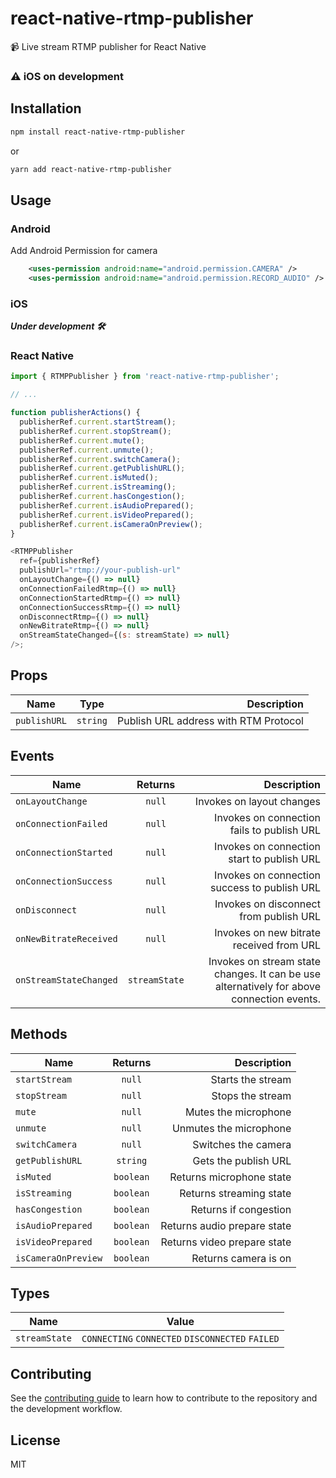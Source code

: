 # react-native-rtmp-publisher

📹 Live stream RTMP publisher for React Native

### ⚠️ iOS on development

## Installation

```sh
npm install react-native-rtmp-publisher
```

or

```sh
yarn add react-native-rtmp-publisher
```

## Usage

### Android

Add Android Permission for camera

```xml
    <uses-permission android:name="android.permission.CAMERA" />
    <uses-permission android:name="android.permission.RECORD_AUDIO" />
```

### iOS
***Under development 🛠***

### React Native

```js
import { RTMPPublisher } from 'react-native-rtmp-publisher';

// ...

function publisherActions() {
  publisherRef.current.startStream();
  publisherRef.current.stopStream();
  publisherRef.current.mute();
  publisherRef.current.unmute();
  publisherRef.current.switchCamera();
  publisherRef.current.getPublishURL();
  publisherRef.current.isMuted();
  publisherRef.current.isStreaming();
  publisherRef.current.hasCongestion();
  publisherRef.current.isAudioPrepared();
  publisherRef.current.isVideoPrepared();
  publisherRef.current.isCameraOnPreview();
}

<RTMPPublisher
  ref={publisherRef}
  publishUrl="rtmp://your-publish-url"
  onLayoutChange={() => null}
  onConnectionFailedRtmp={() => null}
  onConnectionStartedRtmp={() => null}
  onConnectionSuccessRtmp={() => null}
  onDisconnectRtmp={() => null}
  onNewBitrateRtmp={() => null}
  onStreamStateChanged={(s: streamState) => null}
/>;
```

## Props
| Name           |                                   Type                                           |                                   Description |
| -------------- | :------------------------------------------------------------------------------: | --------------------------------------------: |
| `publishURL`   |         `string`                                                                 |      Publish URL address with RTM Protocol    |

## Events
| Name                        |   Returns     |  Description                                                                              |
| --------------------------  | :------------:| -----------------------------------------------------------------------------------------:|
| `onLayoutChange`            |  `null`       | Invokes on layout changes                                                                 |
| `onConnectionFailed`        |  `null`       | Invokes on connection fails to publish URL                                                |
| `onConnectionStarted`       |  `null`       | Invokes on connection start to publish URL                                                |
| `onConnectionSuccess`       |  `null`       | Invokes on connection success to publish URL                                              |
| `onDisconnect`              |  `null`       | Invokes on disconnect from publish URL                                                    |
| `onNewBitrateReceived`      |  `null`       | Invokes on new bitrate received from URL                                                  |
| `onStreamStateChanged`      | `streamState` | Invokes on stream state changes. It can be use alternatively for above connection events. | 

## Methods
| Name                |         Returns             |  Description                |
| ------------------  | :-------------------------: | ---------------------------:|
| `startStream`       |         `null`              | Starts the stream           |
| `stopStream`        |         `null`              | Stops the stream            |
| `mute`              |         `null`              | Mutes the microphone        |
| `unmute`            |         `null`              | Unmutes the microphone      |
| `switchCamera`      |         `null`              | Switches the camera         |
| `getPublishURL`     |         `string`            | Gets the publish URL        |
| `isMuted`           |         `boolean`           | Returns microphone state    |
| `isStreaming`       |         `boolean`           | Returns streaming state     |
| `hasCongestion`     |         `boolean`           | Returns if congestion       |
| `isAudioPrepared`   |         `boolean`           | Returns audio prepare state |
| `isVideoPrepared`   |         `boolean`           | Returns video prepare state |
| `isCameraOnPreview` |         `boolean`           | Returns camera is on        |


## Types
| Name                |         Value                                    |
| ------------------  | :----------------------------------------------: |
| `streamState`       | `CONNECTING` `CONNECTED` `DISCONNECTED` `FAILED` |


## Contributing

See the [contributing guide](CONTRIBUTING.md) to learn how to contribute to the repository and the development workflow.

## License

MIT
